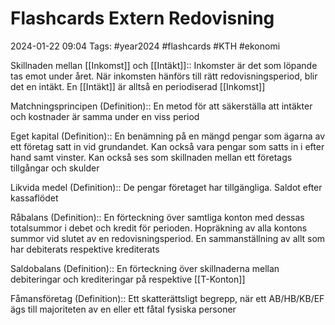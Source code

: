 # Flashcards Extern Redovisning

2024-01-22 09:04
Tags: #year2024 #flashcards #KTH #ekonomi

Skillnaden mellan [[Inkomst]] och [[Intäkt]]:: Inkomster är det som löpande tas emot under året. När inkomsten hänförs till rätt redovisningsperiod, blir det en intäkt. En [[Intäkt]] är alltså en periodiserad [[Inkomst]]
<!--SR:!2024-01-23,1,230!2024-01-23,1,230-->

Matchningsprincipen (Definition):: En metod för att säkerställa att intäkter och kostnader är samma under en viss period
<!--SR:!2024-01-23,1,230!2024-01-25,3,250-->

Eget kapital (Definition):: En benämning på en mängd pengar som ägarna av ett företag satt in vid grundandet. Kan också vara pengar som satts in i efter hand samt vinster. Kan också ses som skillnaden mellan ett företags tillgångar och skulder
<!--SR:!2024-01-25,3,250!2024-01-23,1,230-->

Likvida medel (Definition):: De pengar företaget har tillgängliga. Saldot efter kassaflödet

Råbalans (Definition):: En förteckning över samtliga konton med dessas totalsummor i debet och kredit för perioden. Hopräkning av alla kontons summor vid slutet av en redovisningsperiod. En sammanställning av allt som har debiterats respektive krediterats

Saldobalans (Definition):: En förteckning över skillnaderna mellan debiteringar och krediteringar på respektive [[T-Konton]]

Fåmansföretag (Definition):: Ett skatterättsligt begrepp, när ett AB/HB/KB/EF ägs till majoriteten av en eller ett fåtal fysiska personer
